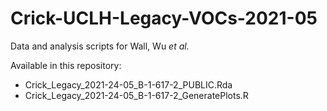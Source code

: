 # Crick-UCLH-Legacy-VOCs-2021-05
Data and analysis scripts for Wall, Wu _et al._  

Available in this repository:
 * Crick_Legacy_2021-24-05_B-1-617-2_PUBLIC.Rda
 * Crick_Legacy_2021-24-05_B-1-617-2_GeneratePlots.R
